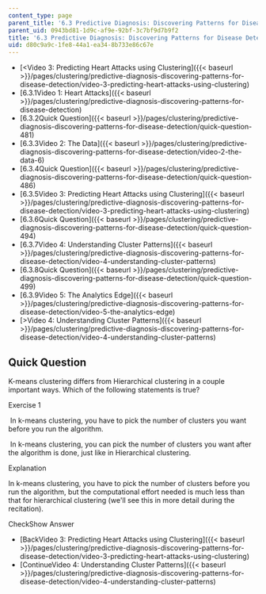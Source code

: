 ```yaml
---
content_type: page
parent_title: '6.3 Predictive Diagnosis: Discovering Patterns for Disease Detection '
parent_uid: 0943bd81-1d9c-af9e-92bf-3c7bf9d7b9f2
title: '6.3 Predictive Diagnosis: Discovering Patterns for Disease Detection '
uid: d80c9a9c-1fe8-44a1-ea34-8b733e86c67e
---
```


*   [<Video 3: Predicting Heart Attacks using Clustering]({{< baseurl >}}/pages/clustering/predictive-diagnosis-discovering-patterns-for-disease-detection/video-3-predicting-heart-attacks-using-clustering)
*   [6.3.1Video 1: Heart Attacks]({{< baseurl >}}/pages/clustering/predictive-diagnosis-discovering-patterns-for-disease-detection)
*   [6.3.2Quick Question]({{< baseurl >}}/pages/clustering/predictive-diagnosis-discovering-patterns-for-disease-detection/quick-question-481)
*   [6.3.3Video 2: The Data]({{< baseurl >}}/pages/clustering/predictive-diagnosis-discovering-patterns-for-disease-detection/video-2-the-data-6)
*   [6.3.4Quick Question]({{< baseurl >}}/pages/clustering/predictive-diagnosis-discovering-patterns-for-disease-detection/quick-question-486)
*   [6.3.5Video 3: Predicting Heart Attacks using Clustering]({{< baseurl >}}/pages/clustering/predictive-diagnosis-discovering-patterns-for-disease-detection/video-3-predicting-heart-attacks-using-clustering)
*   [6.3.6Quick Question]({{< baseurl >}}/pages/clustering/predictive-diagnosis-discovering-patterns-for-disease-detection/quick-question-494)
*   [6.3.7Video 4: Understanding Cluster Patterns]({{< baseurl >}}/pages/clustering/predictive-diagnosis-discovering-patterns-for-disease-detection/video-4-understanding-cluster-patterns)
*   [6.3.8Quick Question]({{< baseurl >}}/pages/clustering/predictive-diagnosis-discovering-patterns-for-disease-detection/quick-question-499)
*   [6.3.9Video 5: The Analytics Edge]({{< baseurl >}}/pages/clustering/predictive-diagnosis-discovering-patterns-for-disease-detection/video-5-the-analytics-edge)
*   [\>Video 4: Understanding Cluster Patterns]({{< baseurl >}}/pages/clustering/predictive-diagnosis-discovering-patterns-for-disease-detection/video-4-understanding-cluster-patterns)

Quick Question
--------------

K-means clustering differs from Hierarchical clustering in a couple important ways. Which of the following statements is true?

Exercise 1

&nbsp;In k-means clustering, you have to pick the number of clusters you want before you run the algorithm.&nbsp;

&nbsp;In k-means clustering, you can pick the number of clusters you want after the algorithm is done, just like in Hierarchical clustering.&nbsp;

Explanation

In k-means clustering, you have to pick the number of clusters before you run the algorithm, but the computational effort needed is much less than that for hierarchical clustering (we'll see this in more detail during the recitation).

CheckShow Answer

*   [BackVideo 3: Predicting Heart Attacks using Clustering]({{< baseurl >}}/pages/clustering/predictive-diagnosis-discovering-patterns-for-disease-detection/video-3-predicting-heart-attacks-using-clustering)
*   [ContinueVideo 4: Understanding Cluster Patterns]({{< baseurl >}}/pages/clustering/predictive-diagnosis-discovering-patterns-for-disease-detection/video-4-understanding-cluster-patterns)